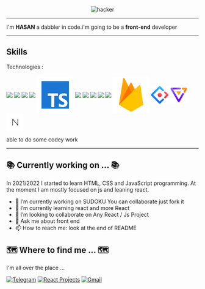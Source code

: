 <p align="middle">
<img src="images/hero.svg" width="300px" aria-hidden="true" alt="hacker" />
</p>

---

I'm **HASAN** a dabbler in code.i'm going to be a
**front-end** developer

---

## Skills

<p>
Technologies : 
 <br/>
 <br/>

<img src="images/html.svg" style='vertical-align:middle' aria-label="HTML 5">
<img src="images/css.svg" style='vertical-align:middle' aria-label="CSS 3">
<img src="images/sass.svg" style='vertical-align:middle' aria-label="sass">
<img src="images/js.svg" style='vertical-align:middle' aria-label="JavaScript">
<img src="images/typescript.svg"  style='vertical-align:middle' aria-label="typescript">
<img src="images/react.svg" style='vertical-align:middle' aria-label="react">
 <img src="images/styled.svg" style='vertical-align:middle' aria-label="styled component">
<img src="images/mui.svg" style='vertical-align:middle' aria-label="mui">
<img src="images/git.svg" style='vertical-align:middle' aria-label="git">
<img src="images/npm.svg" style='vertical-align:middle' aria-label="npm">
<img src="images/firebase.svg" style='vertical-align:middle' aria-label="firebase">
<img src="images/ant.svg" style='width:46px ;height:46px;vertical-align:middle' aria-label="ant">
<img src="images/antv.png"  style='width:46px ;height:46px;vertical-align:middle' aria-label="antv">
<img src="images/next.png"  style='width:46px ;height:46px;vertical-align:middle' aria-label="next">

</p>

able to do some codey work

---

## 📚 Currently working on ... 📚

In 2021/2022 I started to learn HTML, CSS and JavaScript programming. At the moment I am mostly focused on js and leaning react.

- 🔭 I’m currently working on SUDOKU You can collaborate just fork it
- 🌱 I’m currently learning react and more React
- 👯 I’m looking to collaborate on Any React / Js Project
- 💬 Ask me about front end
- 📫 How to reach me: look at the end of README

## 🗺️ Where to find me ... 🗺️

I'm all over the place ...

[![Telegram](images/telegram.svg)](https://t.me/A_SED_HASAN) [![React Projects](https://img.icons8.com/color/48/heavy.png)](https://aall-react-projects.netlify.app/) [![Gmail](images/gmail.svg)](hasanaghaei6@gmail.com)
